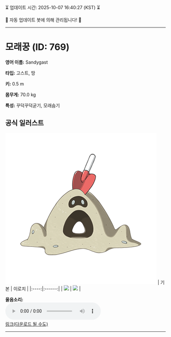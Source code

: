 
⏳ 업데이트 시간: 2025-10-07 16:40:27 (KST) ⏳

🤖 자동 업데이트 봇에 의해 관리됩니다! 🤖

---

# 모래꿍 (ID: 769)
**영어 이름:** Sandygast

**타입:** 고스트, 땅

**키:** 0.5 m

**몸무게:** 70.0 kg

**특성:** 꾸덕꾸덕굳기, 모래숨기

## 공식 일러스트
![](https://raw.githubusercontent.com/PokeAPI/sprites/master/sprites/pokemon/other/official-artwork/769.png)
| 기본 | 이로치 |
|:----:|:------:|
| <img src="http://play.pokemonshowdown.com/sprites/ani/sandygast.gif" width="200"> | <img src="http://play.pokemonshowdown.com/sprites/ani-shiny/sandygast.gif" width="200"> |

**울음소리:**<br><audio controls src="https://raw.githubusercontent.com/PokeAPI/cries/main/cries/pokemon/latest/769.ogg"></audio><br> [링크(다운로드 될 수도)](https://raw.githubusercontent.com/PokeAPI/cries/main/cries/pokemon/latest/769.ogg)


---

